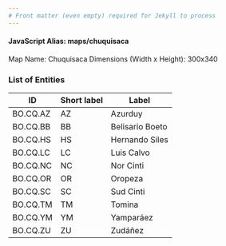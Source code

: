 ```yaml
---
# Front matter (even empty) required for Jekyll to process
---
```


#### JavaScript Alias: maps/chuquisaca

Map Name: Chuquisaca
Dimensions (Width x Height): 300x340





### List of Entities

ID | Short label | Label
---|---|---|
BO.CQ.AZ|AZ|Azurduy
BO.CQ.BB|BB|Belisario Boeto
BO.CQ.HS|HS|Hernando Siles
BO.CQ.LC|LC|Luis Calvo
BO.CQ.NC|NC|Nor Cinti
BO.CQ.OR|OR|Oropeza
BO.CQ.SC|SC|Sud Cinti
BO.CQ.TM|TM|Tomina
BO.CQ.YM|YM|Yamparáez
BO.CQ.ZU|ZU|Zudáñez